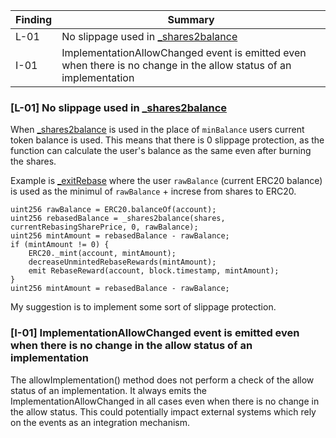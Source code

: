 | Finding | Summary                                                                                                                                                     |
|---------|-------------------------------------------------------------------------------------------------------------------------------------------------------------|
| L-01    |  No slippage used in [_shares2balance](https://github.com/code-423n4/2023-12-ethereumcreditguild/blob/main/src/tokens/ERC20RebaseDistributor.sol#L260-L273) |
| I-01    | ImplementationAllowChanged event is emitted even when there is no change in the allow status of an implementation                                           |

### [L-01] No slippage used in [_shares2balance](https://github.com/code-423n4/2023-12-ethereumcreditguild/blob/main/src/tokens/ERC20RebaseDistributor.sol#L260-L273)
When [_shares2balance](https://github.com/code-423n4/2023-12-ethereumcreditguild/blob/main/src/tokens/ERC20RebaseDistributor.sol#L260-L273) is used in the place of `minBalance` users current token balance is used. This means that there is 0 slippage protection, as the function can calculate the user's balance as the same even after  burning the shares.

Example is [_exitRebase](https://github.com/code-423n4/2023-12-ethereumcreditguild/blob/main/src/tokens/ERC20RebaseDistributor.sol#L312-L321) where the user `rawBalance` (current ERC20 balance) is used as the minimul of `rawBalance` + increse from shares to ERC20.

```solidity
uint256 rawBalance = ERC20.balanceOf(account);
uint256 rebasedBalance = _shares2balance(shares, currentRebasingSharePrice, 0, rawBalance);
uint256 mintAmount = rebasedBalance - rawBalance;
if (mintAmount != 0) {
    ERC20._mint(account, mintAmount);
    decreaseUnmintedRebaseRewards(mintAmount);
    emit RebaseReward(account, block.timestamp, mintAmount);
}
uint256 mintAmount = rebasedBalance - rawBalance;
```

My suggestion is to implement some sort of slippage protection.

### [I-01] ImplementationAllowChanged event is emitted even when there is no change in the allow status of an implementation
The allowImplementation() method does not perform a check of the allow status of an implementation. It always emits the ImplementationAllowChanged in all cases even when there is no change in the allow status. This could potentially impact external systems which rely on the events as an integration mechanism.
